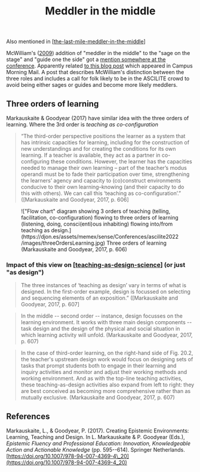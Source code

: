 ﻿---
backlinks:
- title: ASCILITE 2022
  url: /sense/Conferences/ascilite2022/ascilite-2022.html
- title: 'Sensemaking - ASCILITE 2022 '
  url: /sense/Conferences/ascilite2022/ascilite-2022-sensemaking.html
- title: Returning to the profession
  url: /sense/Teaching/RTT/returning-to-the-profession.html
title: Meddler in the middle
---
Also mentioned in [[the-last-mile-meddler-in-the-middle]]

McWilliam's ([2009](https://eprints.qut.edu.au/32389/1/c32389.pdf)) addition of "meddler in the middle" to the "sage on the stage" and "guide one the side" got a [mention somewhere at the conference](https://twitter.com/leanner000/status/1599571032708636672). Apparently related [to this blog post](https://warburton.typepad.com/liquidlearning/2022/03/claiming-the-middle-ground-the-agile-and-adaptive-educator.html) which appeared in Campus Morning Mail. A post that describes McWilliam's distinction between the three roles and includes a call for folk likely to be in the ASCILITE crowd to avoid being either sages or guides and become more likely meddlers.

## Three orders of learning

Markauskaite & Goodyear (2017) have similar idea with the three orders of learning. Where the 3rd order is _teaching as co-configuration_

> “The third-order perspective positions the learner as a system that has intrinsic capacities for learning, including for the construction of new understandings and for creating the conditions for its own learning. If a teacher is available, they act as a partner in co-configuring these conditions. However, the learner has the capacities needed to manage their own learning – part of the teacher’s modus operandi must be to fade their participation over time, strengthening the learners’ agency and capacity to (co)construct environments conducive to their own learning–knowing (and their capacity to do this with others). We can call this ‘teaching as co-configuration’.” ([Markauskaite and Goodyear, 2017, p. 606]

<figure markdown>
!["Flow chart" diagram showing 3 orders of teaching (telling, facilitation, co-configuration) flowing to three orders of learning (listening, doing, consci(enti)ous inhabiting) flowing into/from teaching as design.](https://djon.es/assets/memex/sense/Conferences/ascilite2022/images/threeOrdersLearning.jpg)
<caption>Three orders of learning (Markauskaite and Goodyear, 2017, p. 606)</caption>
</figure>

### Impact of this view on [[teaching-as-design-science]] (or just "as design")

> The three instances of ‘teaching as design’ vary in terms of what is designed. In the first-order example, design is focussed on selecting and sequencing elements of an exposition.” ([Markauskaite and Goodyear, 2017, p. 607]

> In the middle -- second order -- instance, design focusses on the learning environment. It works with three main design components -- task design and the design of the physical and social situation in which learning activity will unfold. (Markauskaite and Goodyear, 2017, p. 607)

> In the case of third-order learning, on the right-hand side of Fig. 20.2, the teacher's upstream design work would focus on designing sets of tasks that prompt students both to engage in their learning and inquiry activities and monitor and adjust their working methods and working environment. And as with the top-line teaching activities, these teaching-as-design activities also expand from left to right: they are best conceived as becoming more comprehensive rather than as mutually exclusive. (Markauskaite and Goodyear, 2017, p. 607)


## References

Markauskaite, L., & Goodyear, P. (2017). Creating Epistemic Environments: Learning, Teaching and Design. In L. Markauskaite & P. Goodyear (Eds.), *Epistemic Fluency and Professional Education: Innovation, Knowledgeable Action and Actionable Knowledge* (pp. 595--614). Springer Netherlands. [https://doi.org/10.1007/978-94-007-4369-4\_20](https://doi.org/10.1007/978-94-007-4369-4_20)


[//begin]: # "Autogenerated link references for markdown compatibility"
[the-last-mile-meddler-in-the-middle]: reflections/the-last-mile-meddler-in-the-middle "Meddler in the middle - the missing last mile?"
[teaching-as-design-science]: ../../Teaching/teaching-as-design-science "Teaching as design science"
[//end]: # "Autogenerated link references"